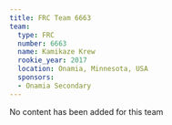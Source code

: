```yaml
---
title: FRC Team 6663
team:
  type: FRC
  number: 6663
  name: Kamikaze Krew
  rookie_year: 2017
  location: Onamia, Minnesota, USA
  sponsors:
  - Onamia Secondary
---
```


No content has been added for this team